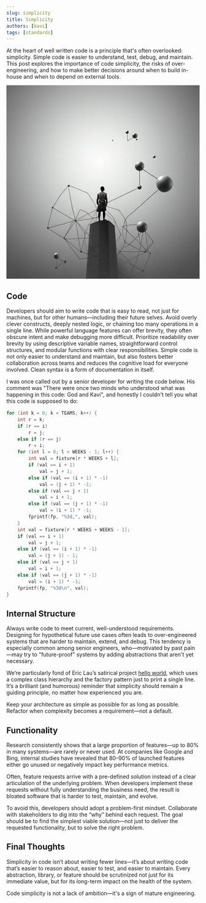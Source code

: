```yaml
---
slug: simplicity
title: Simplicity
authors: [kavi]
tags: [standards]
---
```


At the heart of well written code is a principle that's often overlooked: simplicity. Simple code is easier to understand, test, debug, and maintain. This post explores the importance of code simplicity, the risks of over-engineering, and how to make better decisions around when to build in-house and when to depend on external tools.

<!-- truncate -->

![simplicity](./img/simplicity.jpg)

## Code

Developers should aim to write code that is easy to read, not just for machines, but for other humans—including their future selves. Avoid overly clever constructs, deeply nested logic, or chaining too many operations in a single line. While powerful language features can offer brevity, they often obscure intent and make debugging more difficult. Prioritize readability over brevity by using descriptive variable names, straightforward control structures, and modular functions with clear responsibilities. Simple code is not only easier to understand and maintain, but also fosters better collaboration across teams and reduces the cognitive load for everyone involved. Clean syntax is a form of documentation in itself.

I was once called out by a senior developer for writing the code below. His comment was "There were once two minds who understood what was happening in this code: God and Kavi", and honestly I couldn't tell you what this code is supposed to do:

```c
for (int k = 0; k < TEAMS; k++) {
    int r = k;
    if (r == i)
        r = j;
    else if (r == j)
        r = i;
    for (int l = 0; l < WEEKS - 1; l++) {
        int val = fixture[r * WEEKS + l];
        if (val == i + 1)
            val = j + 1;
        else if (val == (i + 1) * -1)
            val = (j + 1) * -1;
        else if (val == j + 1)
            val = i + 1;
        else if (val == (j + 1) * -1)
            val = (i + 1) * -1;
        fprintf(fp, "%3d,", val);
    }
    int val = fixture[r * WEEKS + WEEKS - 1];
    if (val == i + 1)
        val = j + 1;
    else if (val == (i + 1) * -1)
        val = (j + 1) - 1;
    else if (val == j + 1)
        val = i + 1;
    else if (val == (j + 1) * -1)
        val = (i + 1) * -1;
    fprintf(fp, "%3d\n", val);
}
```

## Internal Structure

Always write code to meet current, well-understood requirements. Designing for hypothetical future use cases often leads to over-engineered systems that are harder to maintain, extend, and debug. This tendency is especially common among senior engineers, who—motivated by past pain—may try to "future-proof" systems by adding abstractions that aren't yet necessary.

We’re particularly fond of Eric Lau’s satirical project [hello world](https://github.com/eric19960304/hello-world-overengineering), which uses a complex class hierarchy and the factory pattern just to print a single line. It’s a brilliant (and humorous) reminder that simplicity should remain a guiding principle, no matter how experienced you are.

Keep your architecture as simple as possible for as long as possible. Refactor when complexity becomes a requirement—not a default.

## Functionality

Research consistently shows that a large proportion of features—up to 80% in many systems—are rarely or never used. At companies like Google and Bing, internal studies have revealed that 80–90% of launched features either go unused or negatively impact key performance metrics.

Often, feature requests arrive with a pre-defined solution instead of a clear articulation of the underlying problem. When developers implement these requests without fully understanding the business need, the result is bloated software that is harder to test, maintain, and evolve.

To avoid this, developers should adopt a problem-first mindset. Collaborate with stakeholders to dig into the “why” behind each request. The goal should be to find the simplest viable solution—not just to deliver the requested functionality, but to solve the right problem.

## Final Thoughts

Simplicity in code isn’t about writing fewer lines—it’s about writing code that’s easier to reason about, easier to test, and easier to maintain. Every abstraction, library, or feature should be scrutinized not just for its immediate value, but for its long-term impact on the health of the system.

Code simplicity is not a lack of ambition—it's a sign of mature engineering.
